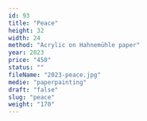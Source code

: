 ```yaml
---
id: 93
title: "Peace"
height: 32
width: 24
method: "Acrylic on Hahnemühle paper"
year: 2023
price: "450"
status: ""
fileName: "2023-peace.jpg"
medie: "paperpainting"
draft: "false"
slug: "peace"
weight: "170"
---
```

